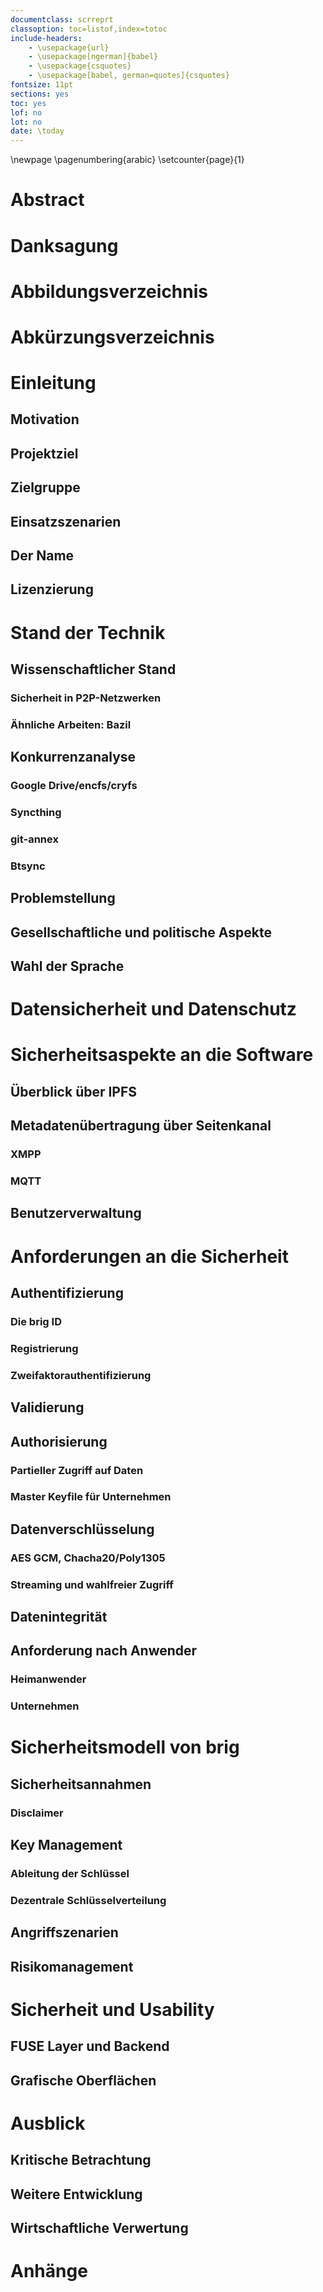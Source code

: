 ```yaml
---
documentclass: scrreprt
classoption: toc=listof,index=totoc
include-headers:
    - \usepackage{url} 
    - \usepackage[ngerman]{babel}
    - \usepackage{csquotes}
    - \usepackage[babel, german=quotes]{csquotes}
fontsize: 11pt
sections: yes
toc: yes
lof: no
lot: no
date: \today
---
```


\newpage
\pagenumbering{arabic} 
\setcounter{page}{1}

# Abstract

# Danksagung

# Abbildungsverzeichnis

# Abkürzungsverzeichnis

# Einleitung

## Motivation

## Projektziel

## Zielgruppe

## Einsatzszenarien

## Der Name

## Lizenzierung

# Stand der Technik

## Wissenschaftlicher Stand

### Sicherheit in P2P-Netzwerken

### Ähnliche Arbeiten: Bazil

## Konkurrenzanalyse

### Google Drive/encfs/cryfs

### Syncthing

### git-annex

### Btsync

## Problemstellung

## Gesellschaftliche und politische Aspekte

## Wahl der Sprache

# Datensicherheit und Datenschutz

# Sicherheitsaspekte an die Software

## Überblick über IPFS

## Metadatenübertragung über Seitenkanal

### XMPP

### MQTT

## Benutzerverwaltung

# Anforderungen an die Sicherheit

## Authentifizierung

### Die brig ID

### Registrierung

### Zweifaktorauthentifizierung

## Validierung

## Authorisierung

### Partieller Zugriff auf Daten

### Master Keyfile für Unternehmen

## Datenverschlüsselung

### AES GCM, Chacha20/Poly1305

### Streaming und wahlfreier Zugriff

## Datenintegrität

## Anforderung nach Anwender

### Heimanwender

### Unternehmen

# Sicherheitsmodell von brig

## Sicherheitsannahmen

### Disclaimer

## Key Management

### Ableitung der Schlüssel

### Dezentrale Schlüsselverteilung

## Angriffszenarien

## Risikomanagement

# Sicherheit und Usability 

## FUSE Layer und Backend

## Grafische Oberflächen

# Ausblick

## Kritische Betrachtung

## Weitere Entwicklung

## Wirtschaftliche Verwertung

# Anhänge




















